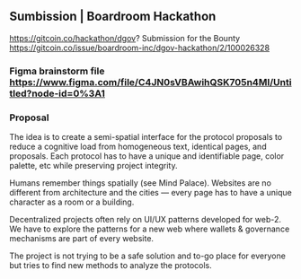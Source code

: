 ## Sumbission | Boardroom Hackathon 
https://gitcoin.co/hackathon/dgov?
Submission for the Bounty https://gitcoin.co/issue/boardroom-inc/dgov-hackathon/2/100026328

### Figma brainstorm file https://www.figma.com/file/C4JN0sVBAwihQSK705n4MI/Untitled?node-id=0%3A1

### Proposal
The idea is to create a semi-spatial interface for the protocol proposals to reduce a cognitive load from homogeneous text, identical pages, and proposals. Each protocol has to have a unique and identifiable page, color palette, etc while preserving project integrity. 

Humans remember things spatially (see Mind Palace). Websites are no different from architecture and the cities — every page has to have a unique character as a room or a building. 

Decentralized projects often rely on UI/UX patterns developed for web-2. We have to explore the patterns for a new web where wallets & governance mechanisms are part of every website. 

The project is not trying to be a safe solution and to-go place for everyone but tries to find new methods to analyze the protocols.